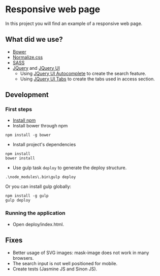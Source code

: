 # Responsive web page

In this project you will find an example of a responsive web page.

## What did we use?
- [Bower](https://bower.io/)
- [Normalize.css](https://github.com/necolas/normalize.css)
- [SASS](http://sass-lang.com/)
- [JQuery](https://jquery.com/) and [JQuery UI](http://jqueryui.com/)
  - Using [JQuery UI Autocomplete](https://jqueryui.com/autocomplete/) to create the search feature.
  - Using [JQuery UI Tabs](https://jqueryui.com/tabs/) to create the tabs used in access section.

## Development
### First steps
- [Install npm](http://blog.npmjs.org/post/85484771375/how-to-install-npm)
- Install bower through npm
```
npm install -g bower
```
- Install project's dependencies
```
npm install
bower install
```
- Use gulp task ```deploy``` to generate the deploy structure.
```
.\node_modules\.bin\gulp deploy
```
Or you can install gulp globally:
```
npm install -g gulp
gulp deploy
```

### Running the application
- Open deploy/index.html.

## Fixes
- Better usage of SVG images: mask-image does not work in many browsers.
- The search input is not well positioned for mobile.
- Create tests (Jasmine JS and Sinon JS).